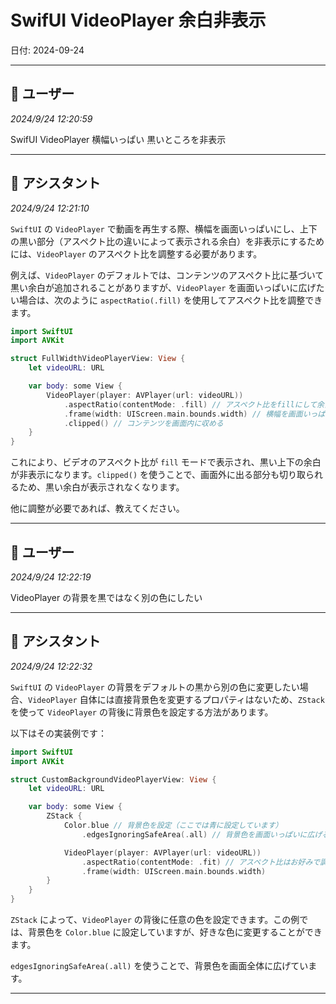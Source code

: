 # SwifUI VideoPlayer 余白非表示

日付: 2024-09-24

---

## 👤 ユーザー
*2024/9/24 12:20:59*

SwifUI VideoPlayer 横幅いっぱい 黒いところを非表示

---

## 🤖 アシスタント
*2024/9/24 12:21:10*

`SwiftUI` の `VideoPlayer` で動画を再生する際、横幅を画面いっぱいにし、上下の黒い部分（アスペクト比の違いによって表示される余白）を非表示にするためには、`VideoPlayer` のアスペクト比を調整する必要があります。

例えば、`VideoPlayer` のデフォルトでは、コンテンツのアスペクト比に基づいて黒い余白が追加されることがありますが、`VideoPlayer` を画面いっぱいに広げたい場合は、次のように `aspectRatio(.fill)` を使用してアスペクト比を調整できます。

```swift
import SwiftUI
import AVKit

struct FullWidthVideoPlayerView: View {
    let videoURL: URL

    var body: some View {
        VideoPlayer(player: AVPlayer(url: videoURL))
            .aspectRatio(contentMode: .fill) // アスペクト比をfillにして余白を非表示に
            .frame(width: UIScreen.main.bounds.width) // 横幅を画面いっぱいにする
            .clipped() // コンテンツを画面内に収める
    }
}
```

これにより、ビデオのアスペクト比が `fill` モードで表示され、黒い上下の余白が非表示になります。`clipped()` を使うことで、画面外に出る部分も切り取られるため、黒い余白が表示されなくなります。

他に調整が必要であれば、教えてください。

---

## 👤 ユーザー
*2024/9/24 12:22:19*

VideoPlayer の背景を黒ではなく別の色にしたい

---

## 🤖 アシスタント
*2024/9/24 12:22:32*

`SwiftUI` の `VideoPlayer` の背景をデフォルトの黒から別の色に変更したい場合、`VideoPlayer` 自体には直接背景色を変更するプロパティはないため、`ZStack` を使って `VideoPlayer` の背後に背景色を設定する方法があります。

以下はその実装例です：

```swift
import SwiftUI
import AVKit

struct CustomBackgroundVideoPlayerView: View {
    let videoURL: URL

    var body: some View {
        ZStack {
            Color.blue // 背景色を設定（ここでは青に設定しています）
                .edgesIgnoringSafeArea(.all) // 背景色を画面いっぱいに広げる

            VideoPlayer(player: AVPlayer(url: videoURL))
                .aspectRatio(contentMode: .fit) // アスペクト比はお好みで調整可能
                .frame(width: UIScreen.main.bounds.width)
        }
    }
}
```

`ZStack` によって、`VideoPlayer` の背後に任意の色を設定できます。この例では、背景色を `Color.blue` に設定していますが、好きな色に変更することができます。

`edgesIgnoringSafeArea(.all)` を使うことで、背景色を画面全体に広げています。

---
